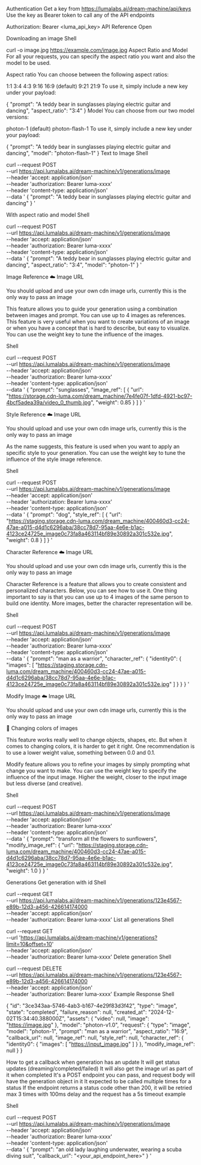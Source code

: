 Authentication
Get a key from https://lumalabs.ai/dream-machine/api/keys
Use the key as Bearer token to call any of the API endpoints

Authorization: Bearer <luma_api_key>
API Reference
Open

Downloading an image
Shell

curl -o image.jpg https://example.com/image.jpg
Aspect Ratio and Model
For all your requests, you can specify the aspect ratio you want and also the model to be used.

Aspect ratio
You can choose between the following aspect ratios:

1:1
3:4
4:3
9:16
16:9 (default)
9:21
21:9
To use it, simply include a new key under your payload:


{
  "prompt": "A teddy bear in sunglasses playing electric guitar and dancing",
  "aspect_ratio": "3:4"
}
Model
You can choose from our two model versions:

photon-1 (default)
photon-flash-1
To use it, simply include a new key under your payload:


{
  "prompt": "A teddy bear in sunglasses playing electric guitar and dancing",
  "model": "photon-flash-1"
}
Text to Image
Shell

curl --request POST \
     --url https://api.lumalabs.ai/dream-machine/v1/generations/image \
     --header 'accept: application/json' \
     --header 'authorization: Bearer luma-xxxx' \
     --header 'content-type: application/json' \
     --data '
{
  "prompt": "A teddy bear in sunglasses playing electric guitar and dancing"
}
'

With aspect ratio and model
Shell

curl --request POST \
     --url https://api.lumalabs.ai/dream-machine/v1/generations/image \
     --header 'accept: application/json' \
     --header 'authorization: Bearer luma-xxxx' \
     --header 'content-type: application/json' \
     --data '
{
  "prompt": "A teddy bear in sunglasses playing electric guitar and dancing",
  "aspect_ratio": "3:4",
  "model": "photon-1"
}
'

Image Reference
☁️
Image URL

You should upload and use your own cdn image urls, currently this is the only way to pass an image

This feature allows you to guide your generation using a combination between images and prompt. You can use up to 4 images as references. This feature is very useful when you want to create variations of an image or when you have a concept that is hard to describe, but easy to visualize. You can use the weight key to tune the influence of the images.

Shell

curl --request POST \
     --url https://api.lumalabs.ai/dream-machine/v1/generations/image \
     --header 'accept: application/json' \
     --header 'authorization: Bearer luma-xxxx' \
     --header 'content-type: application/json' \
     --data '
{
  "prompt": "sunglasses",
  "image_ref": [
      {
        "url": "https://storage.cdn-luma.com/dream_machine/7e4fe07f-1dfd-4921-bc97-4bcf5adea39a/video_0_thumb.jpg",
        "weight": 0.85
      }
    ]
}
'


Style Reference
☁️
Image URL

You should upload and use your own cdn image urls, currently this is the only way to pass an image

As the name suggests, this feature is used when you want to apply an specific style to your generation. You can use the weight key to tune the influence of the style image reference.

Shell

curl --request POST \
     --url https://api.lumalabs.ai/dream-machine/v1/generations/image \
     --header 'accept: application/json' \
     --header 'authorization: Bearer luma-xxxx' \
     --header 'content-type: application/json' \
     --data '
{
  "prompt": "dog",
  "style_ref": [
      {
        "url": "https://staging.storage.cdn-luma.com/dream_machine/400460d3-cc24-47ae-a015-d4d1c6296aba/38cc78d7-95aa-4e6e-b1ac-4123ce24725e_image0c73fa8a463114bf89e30892a301c532e.jpg",
        "weight": 0.8
      }
    ]
}
'


Character Reference
☁️
Image URL

You should upload and use your own cdn image urls, currently this is the only way to pass an image

Character Reference is a feature that allows you to create consistent and personalized characters. Below, you can see how to use it. One thing important to say is that you can use up to 4 images of the same person to build one identity. More images, better the character representation will be.

Shell

curl --request POST \
     --url https://api.lumalabs.ai/dream-machine/v1/generations/image \
     --header 'accept: application/json' \
     --header 'authorization: Bearer luma-xxxx' \
     --header 'content-type: application/json' \
     --data '
{
  "prompt": "man as a warrior",
  "character_ref": {
        "identity0": {
          "images": [
            "https://staging.storage.cdn-luma.com/dream_machine/400460d3-cc24-47ae-a015-d4d1c6296aba/38cc78d7-95aa-4e6e-b1ac-4123ce24725e_image0c73fa8a463114bf89e30892a301c532e.jpg"
          ]
        }
      }
}
'



Modify Image
☁️
Image URL

You should upload and use your own cdn image urls, currently this is the only way to pass an image

🚧
Changing colors of images

This feature works really well to change objects, shapes, etc. But when it comes to changing colors, it is harder to get it right. One recommendation is to use a lower weight value, something between 0.0 and 0.1.

Modify feature allows you to refine your images by simply prompting what change you want to make. You can use the weight key to specify the influence of the input image. Higher the weight, closer to the input image but less diverse (and creative).

Shell

curl --request POST \
     --url https://api.lumalabs.ai/dream-machine/v1/generations/image \
     --header 'accept: application/json' \
     --header 'authorization: Bearer luma-xxxx' \
     --header 'content-type: application/json' \
     --data '
{
  "prompt": "transform all the flowers to sunflowers",
  "modify_image_ref": {
      "url": "https://staging.storage.cdn-luma.com/dream_machine/400460d3-cc24-47ae-a015-d4d1c6296aba/38cc78d7-95aa-4e6e-b1ac-4123ce24725e_image0c73fa8a463114bf89e30892a301c532e.jpg",
      "weight": 1.0
    }
}
'


Generations
Get generation with id
Shell

curl --request GET \
     --url https://api.lumalabs.ai/dream-machine/v1/generations/123e4567-e89b-12d3-a456-426614174000 \
     --header 'accept: application/json' \
     --header 'authorization: Bearer luma-xxxx'
List all generations
Shell

curl --request GET \
     --url 'https://api.lumalabs.ai/dream-machine/v1/generations?limit=10&offset=10' \
     --header 'accept: application/json' \
     --header 'authorization: Bearer luma-xxxx'
Delete generation
Shell

curl --request DELETE \
     --url https://api.lumalabs.ai/dream-machine/v1/generations/123e4567-e89b-12d3-a456-426614174000 \
     --header 'accept: application/json' \
     --header 'authorization: Bearer luma-xxxx'
Example Response
Shell

{
  "id": "3ce343aa-5746-4ab3-b167-4e29f83d3f42",
  "type": "image",
  "state": "completed",
  "failure_reason": null,
  "created_at": "2024-12-02T15:34:40.388000Z",
  "assets": {
    "video": null,
    "image": "https://image.jpg"
  },
  "model": "photon-v1.0",
  "request": {
    "type": "image",
    "model": "photon-1",
    "prompt": "man as a warrior",
    "aspect_ratio": "16:9",
    "callback_url": null,
    "image_ref": null,
    "style_ref": null,
    "character_ref": {
      "identity0": {
        "images": [
          "https://input_image.jpg"
        ]
      }
    },
    "modify_image_ref": null
  }
}

How to get a callback when generation has an update
It will get status updates (dreaming/completed/failed)
It will also get the image url as part of it when completed
It's a POST endpoint you can pass, and request body will have the generation object in it
It expected to be called multiple times for a status
If the endpoint returns a status code other than 200, it will be retried max 3 times with 100ms delay and the request has a 5s timeout
example

Shell

curl --request POST \
     --url https://api.lumalabs.ai/dream-machine/v1/generations/image \
     --header 'accept: application/json' \
     --header 'authorization: Bearer luma-xxxx' \
     --header 'content-type: application/json' \
     --data '
{
  "prompt": "an old lady laughing underwater, wearing a scuba diving suit",
  "callback_url": "<your_api_endpoint_here>"
}
'